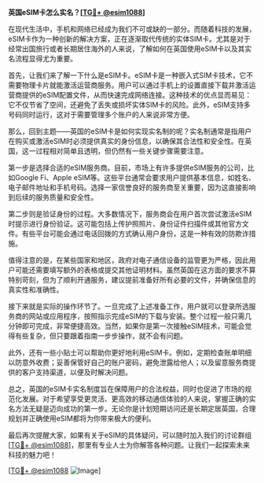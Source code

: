 **英国eSIM卡怎么实名？[[TG💪+ @esim1088](https://t.me/s/esim1088)]**

在现代生活中，手机和网络已经成为我们不可或缺的一部分。而随着科技的发展，eSIM卡作为一种创新的解决方案，正在逐渐取代传统的实体SIM卡。尤其是对于经常出国旅行或者长期居住海外的人来说，了解如何在英国使用eSIM卡以及其实名流程显得尤为重要。

首先，让我们来了解一下什么是eSIM卡。eSIM卡是一种嵌入式SIM卡技术，它不需要物理卡片就能激活运营商服务。用户可以通过手机上的设置直接下载并激活运营商提供的eSIM配置文件，从而快速完成网络连接。这种技术的优点显而易见：它不仅节省了空间，还避免了丢失或损坏实体SIM卡的风险。此外，eSIM支持多号码同时运行，这对于需要管理多个账户的人来说非常方便。

那么，回到主题——英国的eSIM卡是如何实现实名制的呢？实名制通常是指用户在购买或激活eSIM时必须提供真实的身份信息，以确保其合法性和安全性。在英国，这一过程相对简单且透明，但仍然有一些关键步骤需要注意。

第一步是选择合适的eSIM服务商。目前，市场上有许多提供eSIM服务的公司，比如Google Fi、Apple eSIM等。这些平台通常会要求用户提供基本信息，如姓名、电子邮件地址和手机号码。选择一家信誉良好的服务商至关重要，因为这直接影响到后续的服务质量和安全性。

第二步则是验证身份的过程。大多数情况下，服务商会在用户首次尝试激活eSIM时提示进行身份验证。这可能包括上传护照照片、身份证件扫描件或其他官方文件。有些平台可能会通过电话回拨的方式确认用户身份，这是一种有效的防欺诈措施。

值得注意的是，在某些国家和地区，政府对电子通信设备的监管更为严格，因此用户可能还需要填写额外的表格或提交其他证明材料。虽然英国在这方面的要求不算特别苛刻，但为了顺利开通服务，建议提前准备好所有必要的文件，并确保信息的真实性和准确性。

接下来就是实际的操作环节了。一旦完成了上述准备工作，用户就可以登录所选服务商的网站或应用程序，按照指示完成eSIM的下载与安装。整个过程一般只需几分钟即可完成，非常便捷高效。当然，如果你是第一次接触eSIM技术，可能会觉得有些复杂，但只要跟着指南一步步操作，就不会有问题。

此外，还有一些小贴士可以帮助你更好地利用eSIM卡。例如，定期检查账单明细以防意外收费；妥善保管好自己的账户密码，避免泄露给他人；以及留意服务商提供的客户支持渠道，以便及时解决问题。

总之，英国的eSIM卡实名制度旨在保障用户的合法权益，同时也促进了市场的规范化发展。对于希望享受更灵活、更高效的移动通信体验的人来说，掌握正确的实名方法无疑是迈向成功的第一步。无论你是计划短期访问还是长期定居英国，合理规划并正确使用eSIM都将为你带来极大的便利。

最后再次提醒大家，如果有关于eSIM的具体疑问，可以随时加入我们的讨论群组[[TG💪+ @esim1088](https://t.me/s/esim1088)]，那里有专业人士为你解答各种问题。让我们一起探索未来科技的魅力吧！

[[TG💪+ @esim1088](https://t.me/s/esim1088) ![Image](https://i.postimg.cc/4NQfJmqS/Snipaste-2025-05-13-00-14-12.png)]